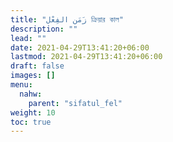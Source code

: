 ```yaml
---
title: "زَمَن الفِعْل ক্রিয়ার কাল"
description: ""
lead: ""
date: 2021-04-29T13:41:20+06:00
lastmod: 2021-04-29T13:41:20+06:00
draft: false
images: []
menu: 
  nahw:
    parent: "sifatul_fel"
weight: 10
toc: true
---
```



